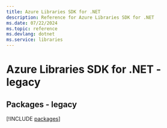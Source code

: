 ```yaml
---
title: Azure Libraries SDK for .NET
description: Reference for Azure Libraries SDK for .NET
ms.date: 07/22/2024
ms.topic: reference
ms.devlang: dotnet
ms.service: libraries
---
```

# Azure Libraries SDK for .NET - legacy
## Packages - legacy
[!INCLUDE [packages](libraries-index.md)]